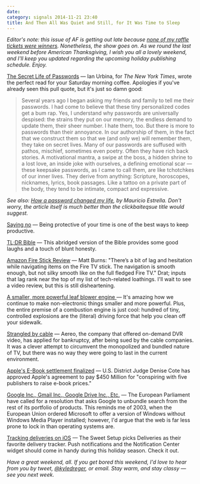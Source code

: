 ```yaml
---
date:
category: signals 2014-11-21 23:40
title: And Then All Was Quiet and Still, for It Was Time to Sleep
---
```

_Editor's note: this issue of AF is getting out late because [none of my raffle tickets were winners](https://twitter.com/kyledreger/status/535995346359685120). Nonetheless, the show goes on. As we round the last weekend before American Thanksgiving, I wish you all a lovely weekend, and I'll keep you updated regarding the upcoming holiday publishing schedule. Enjoy._

[The Secret Life of Passwords](http://www.nytimes.com/2014/11/19/magazine/the-secret-life-of-passwords.html) &mdash; Ian Urbina, for _The New York Times_, wrote the perfect read for your Saturday morning coffee. Apologies if you've already seen this pull quote, but it's just so damn good:  

> Several years ago I began asking my friends and family to tell me their passwords. I had come to believe that these tiny personalized codes get a bum rap. Yes, I understand why passwords are universally despised: the strains they put on our memory, the endless demand to update them, their sheer number. I hate them, too. But there is more to passwords than their annoyance. In our authorship of them, in the fact that we construct them so that we (and only we) will remember them, they take on secret lives. Many of our passwords are suffused with pathos, mischief, sometimes even poetry. Often they have rich back stories. A motivational mantra, a swipe at the boss, a hidden shrine to a lost love, an inside joke with ourselves, a defining emotional scar — these keepsake passwords, as I came to call them, are like tchotchkes of our inner lives. They derive from anything: Scripture, horoscopes, nicknames, lyrics, book passages. Like a tattoo on a private part of the body, they tend to be intimate, compact and expressive.

_See also: [How a password changed my life](https://medium.com/@manicho/how-a-password-changed-my-life-7af5d5f28038), by Mauricio Estrella. Don't worry, the article itself is much better than the clickbaiteqsue title would suggest._

[Saying no](http://boz.com/articles/say-no.html) &mdash; Being protective of your time is one of the best ways to keep productive. 

[TL;DR Bible](http://www.reddit.com/r/Christianity/comments/2mpv2r/the_stories_of_the_bible_in_tldr_form/) &mdash; This abridged version of the Bible provides some good laughs and a touch of blunt honesty. 

[Amazon Fire Stick Review](http://techcrunch.com/2014/11/21/fire-tv-stick-review-a-great-streamer-for-an-amazon-household/) &mdash; Matt Burns: "There’s a bit of lag and hesitation while navigating items on the Fire TV stick. The navigation is smooth enough, but not silky smooth like on the full fledged Fire TV." Drat; inputs that lag rank near the top of my list of tech-related loathings. I'll wait to see a video review, but this is still disheartening. 

[A smaller, more powerful leaf blower engine ](http://www.wired.com/2014/11/tiny-engine-make-leaf-blowers-sound-less-like-jet-engines/) &mdash; It's amazing how we continue to make non-electronic things smaller and more powerful. Plus, the entire premise of a combustion engine is just cool: hundred of tiny, controlled explosions are the (literal) driving force that help you clean off your sidewalk. 

[Strangled by cable](http://www.reuters.com/article/2014/11/21/us-aereo-bankruptcy-idUSKCN0J513K20141121) &mdash; Aereo, the company that offered on-demand DVR video, has applied for bankruptcy, after being sued by the cable companies. It was a clever attempt to circumvent the monopolized and bundled nature of TV, but there was no way they were going to last in the current environment. 

[Apple's E-Book settlement finalized](http://recode.net/2014/11/21/apple-450-million-e-book-settlement-gets-final-court-approval/) &mdash; U.S. District Judge Denise Cote has approved Apple's agreement to pay $450 Million for "conspiring with five publishers to raise e-book prices."

[Google Inc., Gmail Inc., Google Drive Inc., Etc.](http://bits.blogs.nytimes.com/2014/11/21/in-europe-a-resolution-to-break-up-google/) &mdash; The European Parliament have called for a resolution that asks Google to unbundle search from the rest of its portfolio of products. This reminds me of 2003, when the European Union ordered Microsoft to offer a version of Windows without Windows Media Player installed; however, I'd argue that the web is far less prone to lock in than operating systems are. 

[Tracking deliveries on iOS](http://thesweetsetup.com/apps/favorite-deliveries-tracker/) &mdash; The Sweet Setup picks Deliveries as their favorite delivery tracker. Push notifications and the Notification Center widget should come in handy during this holiday season. Check it out. 

_Have a great weekend, all. If you get bored this weekend, I'd love to hear from you by tweet, [@kyledreger](http://twitter.com/kyledreger), or email. Stay warm, and stay classy &mdash; see you next week._





